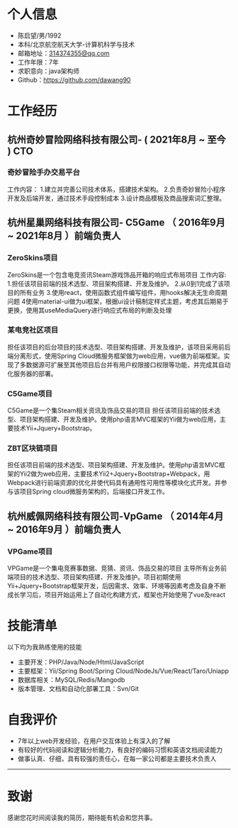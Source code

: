 
# 个人信息

 - 陈启望/男/1992    
 - 本科/北京航空航天大学-计算机科学与技术 
 - 邮箱地址：314374355@qq.com
 - 工作年限：7年
 - 求职意向：java架构师
 - Github：https://github.com/dawang90 

# 工作经历
## 杭州奇妙冒险网络科技有限公司- ( 2021年8月 ~ 至今 ) CTO
### 奇妙冒险手办交易平台
工作内容：
1.建立并完善公司技术体系，搭建技术架构。
2.负责奇妙冒险小程序开发及后端开发，通过技术手段控制成本
3.设计商品模板及商品搜索词汇整理。

## 杭州星巢网络科技有限公司- C5Game （ 2016年9月 ~ 2021年8月 ）前端负责人
### ZeroSkins项目
ZeroSkins是一个包含电竞资讯Steam游戏饰品开箱的响应式布局项目
工作内容:
1.担任该项目前端的技术选型、项目架构搭建、开发及维护。
2.从0到1完成了该项目的所有业务
3.使用react，使用函数式组件编写组件，用hooks解决无生命周期问题
4使用material-ui做为ui框架，根据ui设计稿制定样式主题，考虑其后期易于更换，使用其useMediaQuery进行响应式布局的判断及处理
### 某电竞社区项目
担任该项目的后台项目的技术选型、项目架构搭建、开发及维护，该项目采用前后端分离形式，使用Spring Cloud微服务框架做为web应用，vue做为前端框架。实现了多数据源可扩展至其他项目后台并有用户权限接口权限等功能，并完成其自动化服务器的部署。
### C5Game项目
C5Game是一个集Steam相关资讯及饰品交易的项目
担任该项目前端的技术选型、项目架构搭建、开发及维护。使用php语言MVC框架的Yii做为web应用，主要技术Yii+Jquery+Bootstrap。
### ZBT区块链项目
担任该项目前端的技术选型、项目架构搭建、开发及维护。使用php语言MVC框架的Yii2做为web应用，主要技术Yii2+Jquery+Bootstrap+Webpack，用Webpack进行前端资源的优化并使代码具有通用性可用性等模块化式开发。并参与该项目Spring cloud微服务架构的，后端接口开发工作。
  
## 杭州威佩网络科技有限公司-VpGame （ 2014年4月 ~ 2016年9月 ）前端负责人
### VPGame项目
VPGame是一个集电竞赛事数据、竞猜、资讯、饰品交易的项目
  主导所有业务前端项目的技术选型、项目架构搭建、开发及维护。项目初期使用Yii+Jquery+Bootstrap框架开发，后因需求、效率、环境等因素考虑及自身不断成长学习后，项目开始运用上了自动化构建方式，框架也开始使用了vue及react
  
    
# 技能清单

以下均为我熟练使用的技能

- 主要开发：PHP/Java/Node/Html/JavaScript
- 主要框架：Yii/Spring Boot/Spring Cloud/NodeJs/Vue/React/Taro/Uniapp
- 数据库相关：MySQL/Redis/Mangodb
- 版本管理、文档和自动化部署工具：Svn/Git
   
# 自我评价
- 7年以上web开发经验，在用户交互体验上有深入的了解
- 有较好的代码阅读和逻辑分析能力，有良好的编码习惯和英语文档阅读能力
- 做事认真、仔细，具有较强的责任心，在每一家公司都是主要技术负责人


---      
# 致谢
感谢您花时间阅读我的简历，期待能有机会和您共事。
      
